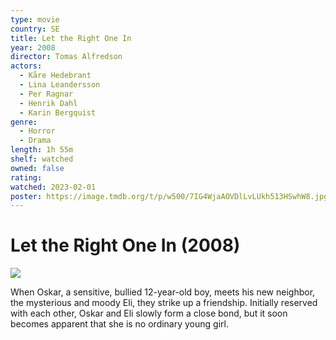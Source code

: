 ```yaml
---
type: movie
country: SE
title: Let the Right One In
year: 2008
director: Tomas Alfredson
actors:
  - Kåre Hedebrant
  - Lina Leandersson
  - Per Ragnar
  - Henrik Dahl
  - Karin Bergquist
genre:
  - Horror
  - Drama
length: 1h 55m
shelf: watched
owned: false
rating:
watched: 2023-02-01
poster: https://image.tmdb.org/t/p/w500/7IG4WjaAOVDlLvLUkh513HSwhW8.jpg
---
```


# Let the Right One In (2008)

![](https://image.tmdb.org/t/p/w500/7IG4WjaAOVDlLvLUkh513HSwhW8.jpg)

When Oskar, a sensitive, bullied 12-year-old boy, meets his new neighbor, the mysterious and moody Eli, they strike up a friendship. Initially reserved with each other, Oskar and Eli slowly form a close bond, but it soon becomes apparent that she is no ordinary young girl.